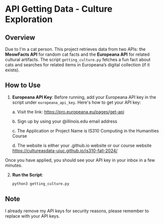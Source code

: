 # API Getting Data - Culture Exploration

## Overview
Due to I'm a cat person. This project retrieves data from two APIs: the **MeowFacts API** for random cat facts and the **Europeana API** for related cultural artifacts. The script `getting_culture.py` fetches a fun fact about cats and searches for related items in Europeana’s digital collection (if it exists).

## How to Use
1. **Europeana API Key**: Before running, add your Europeana API key in the script under `europeana_api_key`.
   Here's how to get your API key:
   
   a. Visit the link: https://pro.europeana.eu/pages/get-api
   
   b. Sign up by using your @illinois.edu email address
   
   c. The Application or Project Name is IS310 Computing in the Humanities Course
   
   d. The website is either your .github.io website or our course website https://cultureasdata-uiuc.github.io/is310-fall-2024/

Once you have applied, you should see your API key in your inbox in a few minutes.

2. **Run the Script**:
   ```bash
   python3 getting_culture.py

## Note
I already remove my API keys for security reasons, please remember to replace with your API keys.
